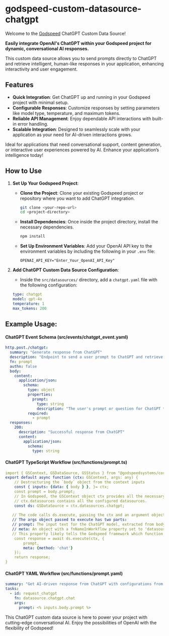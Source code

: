 
# godspeed-custom-datasource-chatgpt
Welcome to the [Godspeed](https://www.godspeed.systems/) ChatGPT Custom Data Source! 

**Easily integrate OpenAI's ChatGPT within your Godspeed project for dynamic, conversational AI responses.**

This custom data source allows you to send prompts directly to ChatGPT and retrieve intelligent, human-like responses in your application, enhancing interactivity and user engagement.

## Features

- **Quick Integration**: Get ChatGPT up and running in your Godspeed project with minimal setup.
- **Configurable Responses**: Customize responses by setting parameters like model type, temperature, and maximum tokens.
- **Reliable API Management**: Enjoy dependable API interactions with built-in error handling.
- **Scalable Integration**: Designed to seamlessly scale with your application as your need for AI-driven interactions grows.

Ideal for applications that need conversational support, content generation, or interactive user experiences powered by AI. Enhance your application’s intelligence today!

## How to Use

1. **Set Up Your Godspeed Project**:
   - **Clone the Project**: Clone your existing Godspeed project or repository where you want to add ChatGPT integration.
     ```bash
     git clone <your-repo-url>
     cd <project-directory>
     ```
   - **Install Dependencies**: Once inside the project directory, install the necessary dependencies.
     ```bash
     npm install
     ```
   - **Set Up Environment Variables**: Add your OpenAI API key to the environment variables by including the following in your `.env` file:
     ```plaintext
     OPENAI_API_KEY="Enter_Your_OpenAI_API_Key"
     ```

2. **Add ChatGPT Custom Data Source Configuration**:
   - Inside the `src/datasources/` directory, add a `chatgpt.yaml` file with the following configuration:
   ```yaml
   type: chatgpt
   model: gpt-4o
   temperature: 1
   max_tokens: 200
   ```

## Example Usage:

#### ChatGPT Event Schema (src/events/chatgpt_event.yaml)

```yaml
http.post./chatgpt:
  summary: "Generate response from ChatGPT"
  description: "Endpoint to send a user prompt to ChatGPT and retrieve the AI-generated response."
  fn: prompt
  authn: false
  body:
    content:
      application/json:
        schema:
          type: object
          properties:
            prompt:
              type: string
              description: "The user's prompt or question for ChatGPT to respond to."
          required:
            - prompt
  responses:
    200:
      description: "Successful response from ChatGPT"
      content:
        application/json:
          schema:
            type: string
```
#### ChatGPT TypeScript Workflow (src/functions/prompt.ts)

```yaml
import { GSContext, GSDataSource, GSStatus } from "@godspeedsystems/core";
export default async function (ctx: GSContext, args: any) {
    // Destructuring the `body` object from the context inputs
    const { inputs: {data: { body } }, }= ctx;
    const prompt = body.prompt;    
    // In Godspeed, the GSContext object ctx provides all the necessary data for the function, including inputs, datasources, and configurations.
    // ctx.datasources contains all the configured datasources.
    const ds: GSDataSource = ctx.datasources.chatgpt;
    
   // The code calls ds.execute, passing the ctx and an argument object.
   // The args object passed to execute has two parts:
   // prompt: The input text for the ChatGPT model, extracted from body.
   // meta: An object with a fnNameInWorkflow property set to 'datasource.chatgpt.chat'. 
   // This property likely tells the Godspeed framework which function within the chatgpt datasource to execute (chat in this case).
    const response = await ds.execute(ctx, {
        prompt,
        meta: {method: 'chat'}
    });
    return response;
}
```

#### ChatGPT YAML Workflow (src/functions/prompt.yaml)

```yaml
summary: "Get AI-driven response from ChatGPT with configurations from YAML file"
tasks:
  - id: request_chatgpt
    fn: datasource.chatgpt.chat
    args:
      prompt: <% inputs.body.prompt %>
```

This ChatGPT custom data source is here to power your project with cutting-edge conversational AI. Enjoy the possibilities of OpenAI with the flexibility of Godspeed!
